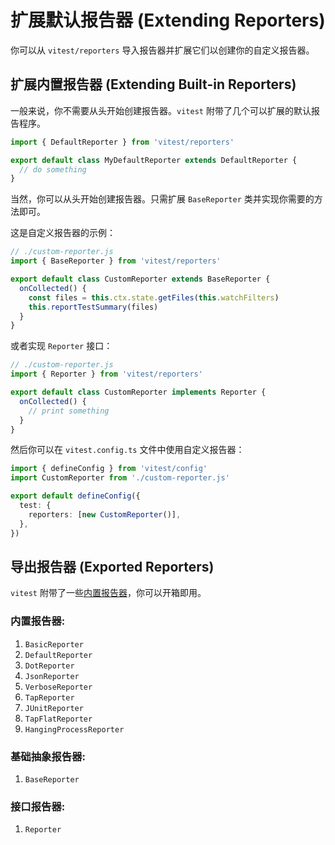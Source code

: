# 扩展默认报告器 (Extending Reporters)

你可以从 `vitest/reporters` 导入报告器并扩展它们以创建你的自定义报告器。

## 扩展内置报告器 (Extending Built-in Reporters)

一般来说，你不需要从头开始创建报告器。`vitest` 附带了几个可以扩展的默认报告程序。

```ts twoslash
import { DefaultReporter } from 'vitest/reporters'

export default class MyDefaultReporter extends DefaultReporter {
  // do something
}
```

当然，你可以从头开始创建报告器。只需扩展 `BaseReporter` 类并实现你需要的方法即可。

这是自定义报告器的示例：

```ts
// ./custom-reporter.js
import { BaseReporter } from 'vitest/reporters'

export default class CustomReporter extends BaseReporter {
  onCollected() {
    const files = this.ctx.state.getFiles(this.watchFilters)
    this.reportTestSummary(files)
  }
}
```

或者实现 `Reporter` 接口：

```ts
// ./custom-reporter.js
import { Reporter } from 'vitest/reporters'

export default class CustomReporter implements Reporter {
  onCollected() {
    // print something
  }
}
```

然后你可以在 `vitest.config.ts` 文件中使用自定义报告器：

```ts
import { defineConfig } from 'vitest/config'
import CustomReporter from './custom-reporter.js'

export default defineConfig({
  test: {
    reporters: [new CustomReporter()],
  },
})
```

## 导出报告器 (Exported Reporters)

`vitest` 附带了一些[内置报告器](/guide/reporters)，你可以开箱即用。

### 内置报告器:

1. `BasicReporter`
1. `DefaultReporter`
1. `DotReporter`
1. `JsonReporter`
1. `VerboseReporter`
1. `TapReporter`
1. `JUnitReporter`
1. `TapFlatReporter`
1. `HangingProcessReporter`

### 基础抽象报告器:

1. `BaseReporter`

### 接口报告器:

1. `Reporter`
